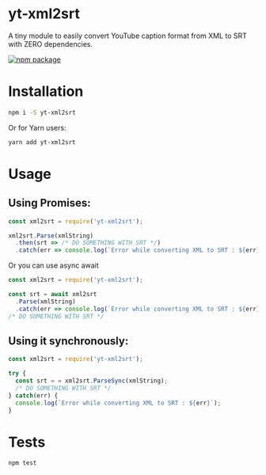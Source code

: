 # yt-xml2srt

A tiny module to easily convert YouTube caption format from XML to SRT with ZERO dependencies.

[![npm package](https://nodei.co/npm/yt-xml2srt.png?downloads=true&downloadRank=true&stars=true)](https://nodei.co/npm/yt-xml2srt/)

# Installation

```bash
npm i -S yt-xml2srt
```

Or for Yarn users:

```bash
yarn add yt-xml2srt
```

# Usage

## Using Promises:

```js
const xml2srt = require('yt-xml2srt');

xml2srt.Parse(xmlString)
  .then(srt => /* DO SOMETHING WITH SRT */)
  .catch(err => console.log(`Error while converting XML to SRT : ${err}`));
```

Or you can use async await

```js
const xml2srt = require('yt-xml2srt');

const srt = await xml2srt
  .Parse(xmlString)
  .catch(err => console.log(`Error while converting XML to SRT : ${err}`));
/* DO SOMETHING WITH SRT */
```

## Using it synchronously:

```js
const xml2srt = require('yt-xml2srt');

try {
  const srt = = xml2srt.ParseSync(xmlString);
  /* DO SOMETHING WITH SRT */
} catch(err) {
  console.log(`Error while converting XML to SRT : ${err}`);
}
```

# Tests

```bash
npm test
```
